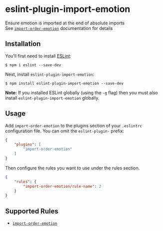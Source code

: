 # eslint-plugin-import-emotion

Ensure emotion is imported at the end of absolute imports\
See [`import-order-emotion`](./docs/rules/import-order-emotion.md) documentation for details

## Installation

You'll first need to install [ESLint](http://eslint.org):

```
$ npm i eslint --save-dev
```

Next, install `eslint-plugin-import-emotion`:

```
$ npm install eslint-plugin-import-emotion --save-dev
```

**Note:** If you installed ESLint globally (using the `-g` flag) then you must also install `eslint-plugin-import-emotion` globally.

## Usage

Add `import-order-emotion` to the plugins section of your `.eslintrc` configuration file. You can omit the `eslint-plugin-` prefix:

```json
{
    "plugins": [
        "import-order-emotion"
    ]
}
```


Then configure the rules you want to use under the rules section.

```json
{
    "rules": {
        "import-order-emotion/rule-name": 2
    }
}
```

## Supported Rules

* [`import-order-emotion`](./docs/rules/import-order-emotion.md)






